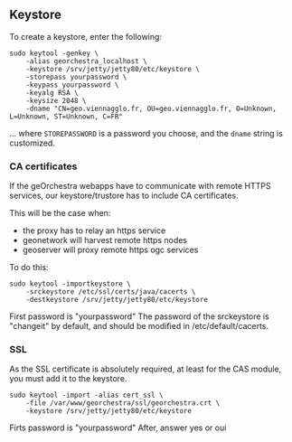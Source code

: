 ## Keystore

To create a keystore, enter the following:
```
sudo keytool -genkey \
    -alias georchestra_localhost \
    -keystore /srv/jetty/jetty80/etc/keystore \
    -storepass yourpassword \
    -keypass yourpassword \
    -keyalg RSA \
    -keysize 2048 \
    -dname "CN=geo.viennagglo.fr, OU=geo.viennagglo.fr, O=Unknown, L=Unknown, ST=Unknown, C=FR"
```
... where ```STOREPASSWORD``` is a password you choose, and the ```dname``` string is customized.

### CA certificates

If the geOrchestra webapps have to communicate with remote HTTPS services, our keystore/trustore has to include CA certificates.

This will be the case when:
 * the proxy has to relay an https service
 * geonetwork will harvest remote https nodes
 * geoserver will proxy remote https ogc services

To do this:
```
sudo keytool -importkeystore \
    -srckeystore /etc/ssl/certs/java/cacerts \
    -destkeystore /srv/jetty/jetty80/etc/keystore
```
First password is "yourpassword"
The password of the srckeystore is "changeit" by default, and should be modified in /etc/default/cacerts.

### SSL

As the SSL certificate is absolutely required, at least for the CAS module, you must add it to the keystore.
```
sudo keytool -import -alias cert_ssl \
	-file /var/www/georchestra/ssl/georchestra.crt \
	-keystore /srv/jetty/jetty80/etc/keystore
```
Firts password is "yourpassword"
After, answer yes or oui

